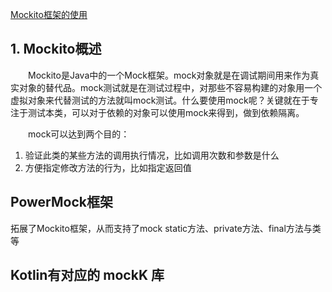 [Mockito框架的使用](https://blog.csdn.net/qq_17766199/article/details/78450007)

## 1. Mockito概述
&emsp;&emsp;Mockito是Java中的一个Mock框架。mock对象就是在调试期间用来作为真实对象的替代品。mock测试就是在测试过程中，对那些不容易构建的对象用一个虚拟对象来代替测试的方法就叫mock测试。什么要使用mock呢？关键就在于专注于测试本类，可以对于依赖的对象可以使用mock来得到，做到依赖隔离。

&emsp;&emsp;mock可以达到两个目的：
1. 验证此类的某些方法的调用执行情况，比如调用次数和参数是什么
2. 方便指定修改方法的行为，比如指定返回值

## PowerMock框架
拓展了Mockito框架，从而支持了mock static方法、private方法、final方法与类等

## Kotlin有对应的 mockK 库